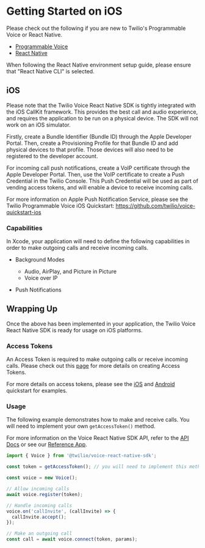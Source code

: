 # Getting Started on iOS

Please check out the following if you are new to Twilio's Programmable Voice or React Native.

- [Programmable Voice](https://www.twilio.com/docs/voice/sdks)
- [React Native](https://reactnative.dev/docs/getting-started)

When following the React Native environment setup guide, please ensure that "React Native CLI" is selected.

## iOS

Please note that the Twilio Voice React Native SDK is tightly integrated with the iOS CallKit framework. This provides the best call and audio experience, and requires the application to be run on a physical device. The SDK will not work on an iOS simulator.

Firstly, create a Bundle Identifier (Bundle ID) through the Apple Developer Portal. Then, create a Provisioning Profile for that Bundle ID and add physical devices to that profile. Those devices will also need to be registered to the developer account.

For incoming call push notifications, create a VoIP certificate through the Apple Developer Portal. Then, use the VoIP certificate to create a Push Credential in the Twilio Console. This Push Credential will be used as part of vending access tokens, and will enable a device to receive incoming calls.

For more information on Apple Push Notification Service, please see the Twilio Programmable Voice iOS Quickstart:
https://github.com/twilio/voice-quickstart-ios

### Capabilities

In Xcode, your application will need to define the following capabilities in order to make outgoing calls and receive incoming calls.

- Background Modes
  - Audio, AirPlay, and Picture in Picture
  - Voice over IP

- Push Notifications

## Wrapping Up
Once the above has been implemented in your application, the Twilio Voice React Native SDK is ready for usage on iOS platforms.

### Access Tokens
An Access Token is required to make outgoing calls or receive incoming calls. Please check out this [page](https://www.twilio.com/docs/iam/access-tokens#create-an-access-token-for-voice) for more details on creating Access Tokens.

For more details on access tokens, please see the [iOS](https://github.com/twilio/voice-quickstart-ios) and [Android](https://github.com/twilio/voice-quickstart-android) quickstart for examples.

### Usage
The following example demonstrates how to make and receive calls. You will need to implement your own `getAccessToken()` method.

For more information on the Voice React Native SDK API, refer to the [API Docs](https://github.com/twilio/twilio-voice-react-native/blob/latest/docs/api/voice-react-native-sdk.md) or see our [Reference App](https://github.com/twilio/twilio-voice-react-native-app).

```ts
import { Voice } from '@twilio/voice-react-native-sdk';

const token = getAccessToken(); // you will need to implement this method for your use case

const voice = new Voice();

// Allow incoming calls
await voice.register(token);

// Handle incoming calls
voice.on('callInvite', (callInvite) => {
  callInvite.accept();
});

// Make an outgoing call
const call = await voice.connect(token, params);
```
